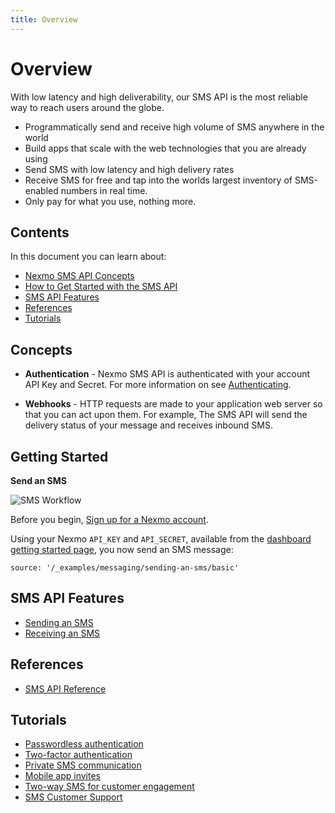 ```yaml
---
title: Overview
---
```


# Overview

With low latency and high deliverability, our SMS API is the most reliable way to reach users around the globe.

* Programmatically send and receive high volume of SMS anywhere in the world
* Build apps that scale with the web technologies that you are already using
* Send SMS with low latency and high delivery rates
* Receive SMS for free and tap into the worlds largest inventory of SMS-enabled numbers in real time.
* Only pay for what you use, nothing more.

## Contents

In this document you can learn about:

* [Nexmo SMS API Concepts](#concepts)
* [How to Get Started with the SMS API](#getting-started)
* [SMS API Features](#sms-api-features)
* [References](#references)
* [Tutorials](#tutorials)

## Concepts

* **Authentication** - Nexmo SMS API is authenticated with your account API Key and Secret. For more information on see [Authenticating](/api#authentication-information).

* **Webhooks** - HTTP requests are made to your application web server so that you can act upon them. For example, The SMS API will send the delivery status of your message and receives inbound SMS.

## Getting Started

**Send an SMS**

![SMS Workflow](/assets/images/workflow_call_api_outbound.svg)

Before you begin, [Sign up for a Nexmo account](https://dashboard.nexmo.com/sign-up).

Using your Nexmo `API_KEY` and `API_SECRET`, available from the [dashboard getting started page](https://dashboard.nexmo.com/getting-started-guide), you now send an SMS message:

```tabbed_examples
source: '/_examples/messaging/sending-an-sms/basic'
```

## SMS API Features

* [Sending an SMS](/messaging/sms/quickstarts/sending-an-sms)
* [Receiving an SMS](/messaging/sms/quickstarts/receiving-an-sms)

## References

* [SMS API Reference](/api/sms)

## Tutorials

* [Passwordless authentication](http://docs.nexmo.com/tutorials/verify-passwordless-login)
* [Two-factor authentication](http://docs.nexmo.com/tutorials/verify-two-factor-authentication)
* [Private SMS communication](http://docs.nexmo.com/tutorials/sms-api-proxy)
* [Mobile app invites](http://docs.nexmo.com/tutorials/mobile-app-promotion)
* [Two-way SMS for customer engagement](http://docs.nexmo.com/tutorials/two-way-notifications)
* [SMS Customer Support](http://docs.nexmo.com/tutorials/sms-customer-support)
